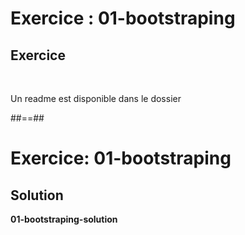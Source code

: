 <!-- .slide: class="exercice" -->
# Exercice : 01-bootstraping
## Exercice
<br>

Un readme est disponible dans le dossier
<!-- .element: class="full-center bold"-->


##==##

<!-- .slide: class="exercice" -->
# Exercice: 01-bootstraping
## Solution
<b>01-bootstraping-solution</b>
<!-- .element: class="full-center" -->


